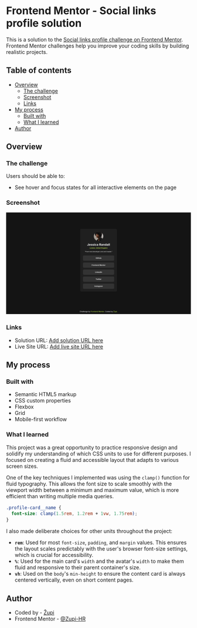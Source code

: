 # Frontend Mentor - Social links profile solution

This is a solution to the [Social links profile challenge on Frontend Mentor](https://www.frontendmentor.io/challenges/social-links-profile-UG32l9m6dQ). Frontend Mentor challenges help you improve your coding skills by building realistic projects.

## Table of contents

- [Overview](#overview)
  - [The challenge](#the-challenge)
  - [Screenshot](#screenshot)
  - [Links](#links)
- [My process](#my-process)
  - [Built with](#built-with)
  - [What I learned](#what-i-learned)
- [Author](#author)

## Overview

### The challenge

Users should be able to:

- See hover and focus states for all interactive elements on the page

### Screenshot

![](./screenshot.png)

### Links

- Solution URL: [Add solution URL here](https://your-solution-url.com)
- Live Site URL: [Add live site URL here](https://your-live-site-url.com)

## My process

### Built with

- Semantic HTML5 markup
- CSS custom properties
- Flexbox
- Grid
- Mobile-first workflow

### What I learned

This project was a great opportunity to practice responsive design and solidify my understanding of which CSS units to use for different purposes. I focused on creating a fluid and accessible layout that adapts to various screen sizes.

One of the key techniques I implemented was using the `clamp()` function for fluid typography. This allows the font size to scale smoothly with the viewport width between a minimum and maximum value, which is more efficient than writing multiple media queries.

```css
.profile-card__name {
  font-size: clamp(1.5rem, 1.2rem + 1vw, 1.75rem);
}
```

I also made deliberate choices for other units throughout the project:

- **`rem`**: Used for most `font-size`, `padding`, and `margin` values. This ensures the layout scales predictably with the user's browser font-size settings, which is crucial for accessibility.
- **`%`**: Used for the main card's `width` and the avatar's `width` to make them fluid and responsive to their parent container's size.
- **`vh`**: Used on the `body`'s `min-height` to ensure the content card is always centered vertically, even on short content pages.

## Author

- Coded by - [Župi](https://github.com/Zupi-HR)
- Frontend Mentor - [@Zupi-HR](https://www.frontendmentor.io/profile/Zupi-HR)
